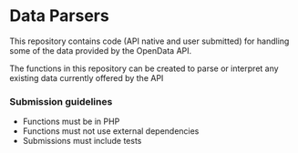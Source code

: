 # Data Parsers

This repository contains code (API native and user submitted) for handling some of the data provided by the OpenData API.

The functions in this repository can be created to parse or interpret any existing data currently offered by the API 


### Submission guidelines

- Functions must be in PHP 
- Functions must not use external dependencies
- Submissions must include tests

